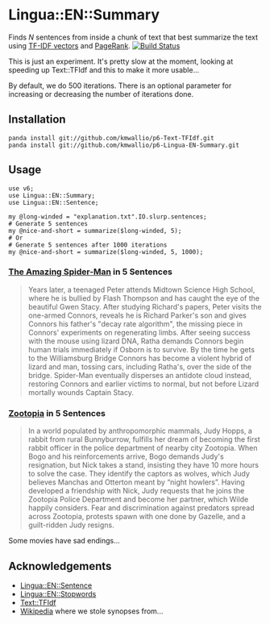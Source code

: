 # Lingua::EN::Summary

Finds *N* sentences from inside a chunk of text that best summarize the text using [TF-IDF vectors](https://en.wikipedia.org/wiki/Tf%E2%80%93idf) and [PageRank](https://en.wikipedia.org/wiki/PageRank). [![Build Status](https://travis-ci.org/kmwallio/p6-Lingua-EN-Summary.svg?branch=master)](https://travis-ci.org/kmwallio/p6-Lingua-EN-Summary)

This is just an experiment.  It's pretty slow at the moment, looking at speeding up Text::TFIdf and this to make it more usable...

By default, we do 500 iterations.  There is an optional parameter for increasing or decreasing the number of iterations done.

## Installation

```
panda install git://github.com/kmwallio/p6-Text-TFIdf.git
panda install git://github.com/kmwallio/p6-Lingua-EN-Summary.git
```

## Usage

``` perl6
use v6;
use Lingua::EN::Summary;
use Lingua::EN::Sentence;

my @long-winded = "explanation.txt".IO.slurp.sentences;
# Generate 5 sentences
my @nice-and-short = summarize($long-winded, 5);
# Or
# Generate 5 sentences after 1000 iterations
my @nice-and-short = summarize($long-winded, 5, 1000);
```

### [The Amazing Spider-Man](https://en.wikipedia.org/wiki/The_Amazing_Spider-Man_(2012_film)) in 5 Sentences

> Years later, a teenaged Peter attends Midtown Science High School, where he is bullied by Flash Thompson and has caught the eye of the beautiful Gwen Stacy.  After studying Richard's papers, Peter visits the one-armed Connors, reveals he is Richard Parker's son and gives Connors his father's "decay rate algorithm", the missing piece in Connors' experiments on regenerating limbs.  After seeing success with the mouse using lizard DNA, Ratha demands Connors begin human trials immediately if Osborn is to survive.  By the time he gets to the Williamsburg Bridge Connors has become a violent hybrid of lizard and man, tossing cars, including Ratha's, over the side of the bridge.  Spider-Man eventually disperses an antidote cloud instead, restoring Connors and earlier victims to normal, but not before Lizard mortally wounds Captain Stacy.

### [Zootopia](https://en.wikipedia.org/wiki/Zootopia) in 5 Sentences

> In a world populated by anthropomorphic mammals, Judy Hopps, a rabbit from rural Bunnyburrow, fulfills her dream of becoming the first rabbit officer in the police department of nearby city Zootopia.  When Bogo and his reinforcements arrive, Bogo demands Judy's resignation, but Nick takes a stand, insisting they have 10 more hours to solve the case.  They identify the captors as wolves, which Judy believes Manchas and Otterton meant by “night howlers”.  Having developed a friendship with Nick, Judy requests that he joins the Zootopia Police Department and become her partner, which Wilde happily considers.  Fear and discrimination against predators spread across Zootopia, protests spawn with one done by Gazelle, and a guilt-ridden Judy resigns.

Some movies have sad endings...

## Acknowledgements

 * [Lingua::EN::Sentence](https://github.com/dginev/perl6-Lingua-EN-Sentence)
 * [Lingua::EN::Stopwords](https://github.com/kmwallio/p6-Lingua-EN-Stopwords)
 * [Text::TFIdf](https://github.com/kmwallio/p6-Text-TFIdf)
 * [Wikipedia](http://en.wikipedia.org) where we stole synopses from...
